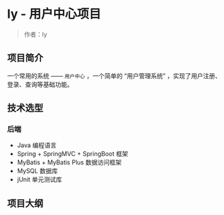 # ly - 用户中心项目

> 作者：ly

## 项目简介

一个常用的系统 —— `用户中心` ，一个简单的 “用户管理系统” ，实现了用户注册、登录、查询等基础功能。

## 技术选型

### 后端

- Java 编程语言
- Spring + SpringMVC + SpringBoot 框架
- MyBatis + MyBatis Plus 数据访问框架
- MySQL 数据库
- jUnit 单元测试库


## 项目大纲

